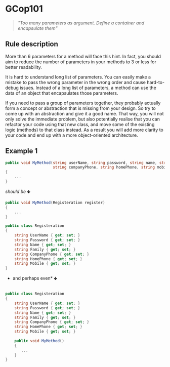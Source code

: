 ﻿# GCop101

> *"Too many parameters as argument. Define a container and encapsulate them"*


## Rule description
More than 6 parameters for a method will face this hint.
In fact, you should aim to reduce the number of parameters in your methods to 3 or less for better readability.

It is hard to understand long list of parameters. You can easily make a mistake to pass the wrong parameter in the wrong order and cause hard-to-debug issues. Instead of a long list of parameters, a method can use the data of an object that encapsulates those parameters.

If you need to pass a group of parameters together, they probably actually form a concept or abstraction that is missing from your design. So try to come up with an abstraction and give it a good name. That way, you will not only solve the immediate problem, but also potentially realise that you can refactor your code using that new class, and move some of the existing logic (methods) to that class instead. As a result you will add more clarity to your code and end up with a more object-oriented architecture.

## Example 1
```csharp
public void MyMethod(string userName, string password, string name, string family,
                     string companyPhone, string homePhone, string mobile )
{
    ...
}
```
*should be* 🡻

```csharp
public void MyMethod(Registeration register)
{
    ...
}

public class Registeration
{
    string UserName { get; set; }
    string Password { get; set; }
    string Name { get; set; }
    string Family { get; set; }
    string CompanyPhone { get; set; }
    string HomePhone { get; set; }
    string Mobile { get; set; }   
}
```

* and perhaps even*  🡻

```csharp

public class Registeration
{
    string UserName { get; set; }
    string Password { get; set; }
    string Name { get; set; }
    string Family { get; set; }
    string CompanyPhone { get; set; }
    string HomePhone { get; set; }
    string Mobile { get; set; }   
    
    public void MyMethod()
    {
       ...
    }
}
```
